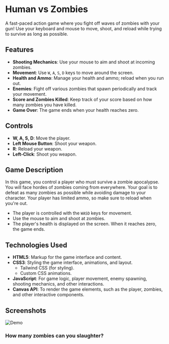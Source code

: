 # Human vs Zombies

A fast-paced action game where you fight off waves of zombies with your gun! Use your keyboard and mouse to move, shoot, and reload while trying to survive as long as possible.

## Features

- **Shooting Mechanics**: Use your mouse to aim and shoot at incoming zombies.
- **Movement**: Use `W`, `A`, `S`, `D` keys to move around the screen.
- **Health and Ammo**: Manage your health and ammo; reload when you run out.
- **Enemies**: Fight off various zombies that spawn periodically and track your movement.
- **Score and Zombies Killed**: Keep track of your score based on how many zombies you have killed.
- **Game Over**: The game ends when your health reaches zero.

## Controls

- **W, A, S, D**: Move the player.
- **Left Mouse Button**: Shoot your weapon.
- **R**: Reload your weapon.
- **Left-Click**: Shoot you weapon.

## Game Description

In this game, you control a player who must survive a zombie apocalypse. You will face hordes of zombies coming from everywhere. Your goal is to defeat as many zombies as possible while avoiding damage to your character. Your player has limited ammo, so make sure to reload when you're out.

- The player is controlled with the `WASD` keys for movement.
- Use the mouse to aim and shoot at zombies.
- The player's health is displayed on the screen. When it reaches zero, the game ends.

## Technologies Used

- **HTML5**: Markup for the game interface and content.
- **CSS3**: Styling the game interface, animations, and layout.
  - Tailwind CSS (for styling).
  - Custom CSS animations.
- **JavaScript**: For game logic, player movement, enemy spawning, shooting mechanics, and other interactions.
- **Canvas API**: To render the game elements, such as the player, zombies, and other interactive components.

## Screenshots

![Demo](https://cloud-cgzk07yha-hack-club-bot.vercel.app/0screenshot_from_2024-12-04_13-49-06.png)

### How many zombies can you slaughter?